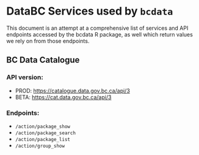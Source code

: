 # DataBC Services used by `bcdata`

This document is an attempt at a comprehensive list of services and API endpoints accessed by the bcdata R package, as well which return values we rely on from those endpoints.

## BC Data Catalogue

### API version: 
  - PROD: https://catalogue.data.gov.bc.ca/api/3
  - BETA: https://cat.data.gov.bc.ca/api/3

### Endpoints:
  - `/action/package_show`
  - `/action/package_search`
  - `/action/package_list`
  - `/action/group_show`

